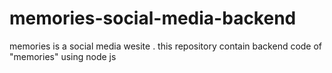 # memories-social-media-backend
memories is a social media wesite .
this repository contain backend code of "memories" using node js
